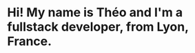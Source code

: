 <h1>Hi! My name is Théo and I'm a fullstack developer, from Lyon, France.</h1>

###

<div align="center">
 <img align="center" src="https://profile-readme-generator.com/assets/snake.svg" alt="" />
</div>
